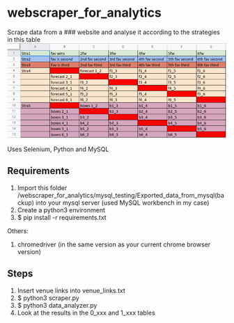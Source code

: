 # webscraper_for_analytics
Scrape data from a ### website and analyse it according to the strategies in this table
<img src="/strategies.png" alt="Current Strategies"/>

Uses Selenium, Python and MySQL

## Requirements
1. Import this folder /webscraper_for_analytics/mysql_testing/Exported_data_from_mysql(backup) into your mysql server (used MySQL workbench in my case)
2. Create a python3 environment
3. $ pip install -r requirements.txt

Others: 
1. chromedriver (in the same version as your current chrome browser version)

## Steps
1. Insert venue links into venue_links.txt
2. $ python3 scraper.py
3. $ python3 data_analyzer.py
4. Look at the results in the 0_xxx and 1_xxx tables

